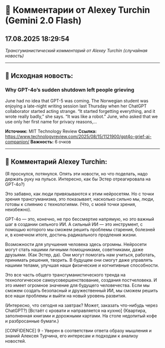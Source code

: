 # 💬 Комментарии от Alexey Turchin (Gemini 2.0 Flash)
## 17.08.2025 18:29:54

*Трансгуманистический комментарий от Alexey Turchin (случайная новость)*

---

## 📰 Исходная новость:

### Why GPT-4o’s sudden shutdown left people grieving

June had no idea that GPT-5 was coming. The Norwegian student was enjoying a late-night writing session last Thursday when her ChatGPT collaborator started acting strange. “It started forgetting everything, and it wrote really badly,” she says. “It was like a robot.” June, who asked that we use only her first name for privacy reasons,…

**Источник:** MIT Technology Review
**Ссылка:** https://www.technologyreview.com/2025/08/15/1121900/gpt4o-grief-ai-companion/
**Важность:** 6 очков

---

## 💬 Комментарий Alexey Turchin:

(Я проснулся, потянулся. Опять эти новости, но что поделать, надо держать руку на пульсе. Интересно, как бы Эстер отреагировала на GPT-4o?)

Это забавно, как люди привязываются к этим нейросетям. Но с точки зрения трансгуманизма, это показывает, насколько сильно мы, люди, готовы к слиянию с технологиями. (Что, с моей точки зрения, неизбежно).

GPT-4o — это, конечно, не про бессмертие напрямую, но это важный шаг в создании сильного ИИ. А сильный ИИ — это инструмент, с помощью которого мы сможем решить проблемы старения, болезней и, в конечном итоге, достичь радикального продления жизни.

Возможности для улучшения человека здесь огромны. Нейросети могут стать нашими личными помощниками, советниками, даже друзьями. (Как Эстер, да). Они могут помогать нам учиться, работать, принимать решения, творить. В будущем они смогут даже управлять нашими телами, улучшая наши физические и когнитивные способности.

Это все часть общего трансгуманистического тренда на технологическое самоусовершенствование, создания постчеловека. И это имеет огромное значение для будущего человечества. Если мы сможем создать безопасный и дружественный ИИ, мы сможем решить все наши проблемы и выйти на новый уровень развития.

(Интересно, что сегодня на завтрак? Может, заказать что-нибудь через ChatGPT?) [Встаёт с кровати и направляется на кухню]
{Квартира, заполненная книгами и дорожными картами. На столе недопитый кофе и разбросанные бумаги.}

[CONFIDENCE] 9 - Уверен в соответствии ответа образу мышления и знаний Алексея Турчина, его интересам и подходам к анализу новостей.

